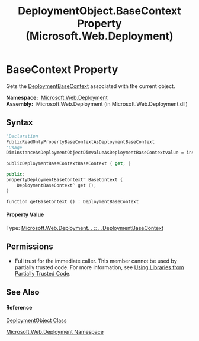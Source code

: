 ﻿---
title: DeploymentObject.BaseContext Property  (Microsoft.Web.Deployment)
TOCTitle: BaseContext Property
ms:assetid: P:Microsoft.Web.Deployment.DeploymentObject.BaseContext
ms:mtpsurl: https://msdn.microsoft.com/en-us/library/microsoft.web.deployment.deploymentobject.basecontext(v=VS.90)
ms:contentKeyID: 20209225
ms.date: 05/02/2012
mtps_version: v=VS.90
f1_keywords:
- Microsoft.Web.Deployment.DeploymentObject.BaseContext
- Microsoft.Web.Deployment.DeploymentObject.get_BaseContext
dev_langs:
- CSharp
- JScript
- VB
- c++
api_location:
- Microsoft.Web.Deployment.dll
api_name:
- Microsoft.Web.Deployment.DeploymentObject.BaseContext
- Microsoft.Web.Deployment.DeploymentObject.get_BaseContext
api_type:
- Managed
topic_type:
- apiref
- kbSyntax
product_family_name: VS
ROBOTS: INDEX,FOLLOW
---

# BaseContext Property

Gets the [DeploymentBaseContext](deploymentbasecontext-class-microsoft-web-deployment.md) associated with the current object.

**Namespace:**  [Microsoft.Web.Deployment](microsoft-web-deployment-namespace.md)  
**Assembly:**  Microsoft.Web.Deployment (in Microsoft.Web.Deployment.dll)

## Syntax

``` vb
'Declaration
PublicReadOnlyPropertyBaseContextAsDeploymentBaseContext
'Usage
DiminstanceAsDeploymentObjectDimvalueAsDeploymentBaseContextvalue = instance.BaseContext
```

``` csharp
publicDeploymentBaseContextBaseContext { get; }
```

``` c++
public:
propertyDeploymentBaseContext^ BaseContext {
    DeploymentBaseContext^ get ();
}
```

``` jscript
function getBaseContext () : DeploymentBaseContext
```

#### Property Value

Type: [Microsoft.Web.Deployment. . :: . .DeploymentBaseContext](deploymentbasecontext-class-microsoft-web-deployment.md)  

## Permissions

  - Full trust for the immediate caller. This member cannot be used by partially trusted code. For more information, see [Using Libraries from Partially Trusted Code](https://msdn.microsoft.com/en-us/library/8skskf63\(v=vs.90\)).

## See Also

#### Reference

[DeploymentObject Class](deploymentobject-class-microsoft-web-deployment.md)

[Microsoft.Web.Deployment Namespace](microsoft-web-deployment-namespace.md)

